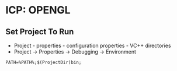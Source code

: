 # ICP: OPENGL

## Set Project To Run

* Project - properties - configuration properties - VC++ directories
* Project -> Properties -> Debugging -> Environment 

`PATH=%PATH%;$(ProjectDir)bin;`